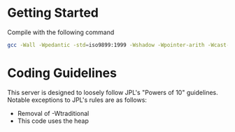 # Getting Started
Compile with the following command
```bash
gcc -Wall -Wpedantic -std=iso9899:1999 -Wshadow -Wpointer-arith -Wcast-qual -Wcast-align -Wstrict-prototypes -Wmissing-prototypes -Wconversion main.c parse_request.c && ./a.out
```

# Coding Guidelines
This server is designed to loosely follow JPL's "Powers of 10" guidelines. Notable exceptions to JPL's rules are as follows:
- Removal of -Wtraditional
- This code uses the heap
